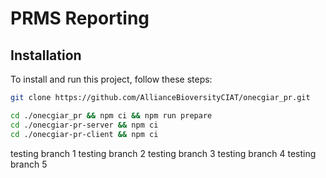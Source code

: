 # PRMS Reporting

## Installation

To install and run this project, follow these steps:

```bash
git clone https://github.com/AllianceBioversityCIAT/onecgiar_pr.git

cd ./onecgiar_pr && npm ci && npm run prepare
cd ./onecgiar-pr-server && npm ci
cd ./onecgiar-pr-client && npm ci
```
testing branch 1
testing branch 2
testing branch 3
testing branch 4
testing branch 5
